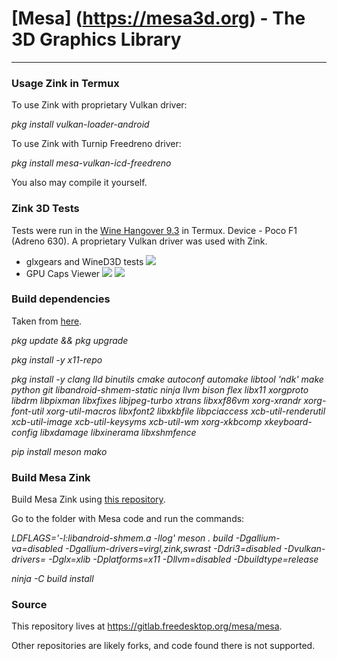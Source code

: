 # [Mesa] (https://mesa3d.org) - The 3D Graphics Library
----

### Usage Zink in Termux

To use Zink with proprietary Vulkan driver:

   _pkg install vulkan-loader-android_

To use Zink with Turnip Freedreno driver:

   _pkg install mesa-vulkan-icd-freedreno_

You also may compile it yourself.

### Zink 3D Tests

Tests were run in the [Wine Hangover 9.3](https://github.com/alexvorxx/hangover-termux) in Termux.
Device - Poco F1 (Adreno 630). A proprietary Vulkan driver was used with Zink.
* glxgears and WineD3D tests
![](https://github.com/alexvorxx/zink-xlib-termux/blob/main/docs/glxgears&WineD3D.jpg?raw=true)
* GPU Caps Viewer
![](https://github.com/alexvorxx/zink-xlib-termux/blob/main/docs/GPUCapsViewer1.jpg?raw=true)
![](https://github.com/alexvorxx/zink-xlib-termux/blob/main/docs/GPUCapsViewer2.jpg?raw=true)

### Build dependencies

Taken from [here](https://github.com/termux/termux-packages/issues/10103#issuecomment-1333002785).

   _pkg update && pkg upgrade_

   _pkg install -y x11-repo_

   _pkg install -y clang lld binutils cmake autoconf automake libtool '*ndk*' make python git libandroid-shmem-static ninja llvm bison flex libx11 xorgproto libdrm libpixman libxfixes libjpeg-turbo xtrans libxxf86vm xorg-xrandr xorg-font-util xorg-util-macros libxfont2 libxkbfile libpciaccess xcb-util-renderutil xcb-util-image xcb-util-keysyms xcb-util-wm xorg-xkbcomp xkeyboard-config libxdamage libxinerama libxshmfence_

   _pip install meson mako_

### Build Mesa Zink

Build Mesa Zink using [this repository](https://github.com/alexvorxx/zink-xlib-termux).

Go to the folder with Mesa code and run the commands:

   _LDFLAGS='-l:libandroid-shmem.a -llog' meson . build -Dgallium-va=disabled -Dgallium-drivers=virgl,zink,swrast -Ddri3=disabled -Dvulkan-drivers= -Dglx=xlib -Dplatforms=x11 -Dllvm=disabled -Dbuildtype=release_

   _ninja -C build install_


### Source

This repository lives at https://gitlab.freedesktop.org/mesa/mesa.

Other repositories are likely forks, and code found there is not supported.
